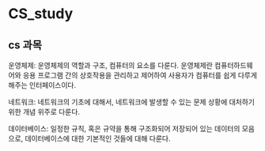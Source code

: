# CS_study
## cs 과목
운영체제: 운영체제의 역할과 구조, 컴퓨터의 요소를 다룬다. 운영체제란 컴퓨터하드웨어와 응용 프로그램 간의 상호작용을 관리하고 제어하여 사용자가 컴퓨터를 쉽게 다루게 해주는 인터페이스이다.  

네트워크: 네트워크의 기초에 대해서, 네트워크에 발생할 수 있는 문제 상황에 대처하기 위한 개념 위주로 다룬다.   

데이터베이스: 일정한 규칙, 혹은 규약을 통해 구조화되어 저장되어 있는 데이터의 모음으로, 데이터베이스에 대한 기본적인 것들에 대해 다룬다.
